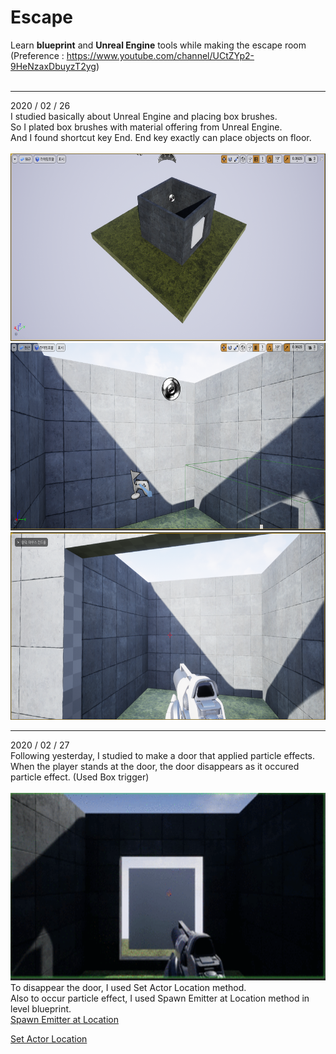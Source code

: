 # Escape
Learn **blueprint** and **Unreal Engine** tools while making the escape room<br>
(Preference : https://www.youtube.com/channel/UCtZYp2-9HeNzaxDbuyzT2yg)<br>
<br>
<hr>
2020 / 02 / 26 <br>
I studied basically about Unreal Engine and placing box brushes. <br>
So I plated box brushes with material offering from Unreal Engine. <br>
And I found shortcut key End. End key exactly can place objects on floor.<br><br>
<img src="./markdown/images/1_1.png" width="550px" height="300px">
<img src="./markdown/images/1_2.png" width="550px" height="300px">
<img src="./markdown/images/1_3.png" width="550px" height="300px">
<hr>
2020 / 02 / 27<br>
Following yesterday, I studied to make a door that applied particle effects.<br>
When the player stands at the door, the door disappears as it occured particle effect. (Used Box trigger)<br><br>
<img src="./markdown/images/2_1.gif" width="550px" height="300px">
To disappear the door, I used Set Actor Location method.<br>
Also to occur particle effect, I used Spawn Emitter at Location method in level blueprint.<br>
<a href="https://docs.unrealengine.com/en-US/BlueprintAPI/Effects/Components/ParticleSystem/SpawnEmitteratLocation/index.html" target="_blank" 
>Spawn Emitter at Location</a>

<a href="https://docs.unrealengine.com/en-US/API/Runtime/Engine/GameFramework/AActor/SetActorLocation/index.html" target="_blank">Set Actor Location</a>
